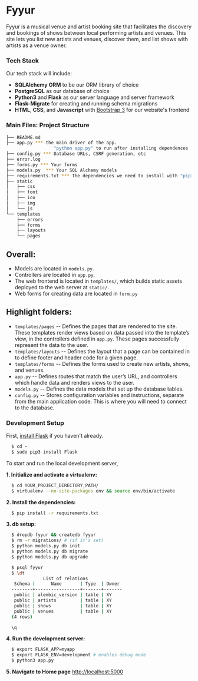 # Fyyur

Fyyur is a musical venue and artist booking site that facilitates the discovery and bookings of shows between local performing artists and venues. This site lets you list new artists and venues, discover them, and list shows with artists as a venue owner.

### Tech Stack

Our tech stack will include:

* **SQLAlchemy ORM** to be our ORM library of choice
* **PostgreSQL** as our database of choice
* **Python3** and **Flask** as our server language and server framework
* **Flask-Migrate** for creating and running schema migrations
* **HTML**, **CSS**, and **Javascript** with [Bootstrap 3](https://getbootstrap.com/docs/3.4/customize/) for our website's frontend

### Main Files: Project Structure

  ```sh
  ├── README.md
  ├── app.py *** the main driver of the app.
                    "python app.py" to run after installing dependences
  ├── config.py *** Database URLs, CSRF generation, etc
  ├── error.log
  ├── forms.py *** Your forms
  ├── models.py  *** Your SQL Alchemy models
  ├── requirements.txt *** The dependencies we need to install with "pip3 install -r requirements.txt"
  ├── static
  │   ├── css
  │   ├── font
  │   ├── ico
  │   ├── img
  │   └── js
  └── templates
      ├── errors
      ├── forms
      ├── layouts
      └── pages
  ```

## Overall:
* Models are located in `models.py`.
* Controllers are located in `app.py`.
* The web frontend is located in `templates/`, which builds static assets deployed to the web server at `static/`.
* Web forms for creating data are located in `form.py`


## Highlight folders:
* `templates/pages` -- Defines the pages that are rendered to the site. These templates render views based on data passed into the template’s view, in the controllers defined in `app.py`. These pages successfully represent the data to the user.
* `templates/layouts` -- Defines the layout that a page can be contained in to define footer and header code for a given page.
* `templates/forms` -- Defines the forms used to create new artists, shows, and venues.
* `app.py` -- Defines routes that match the user’s URL, and controllers which handle data and renders views to the user.
* `models.py` -- Defines the data models that set up the database tables.
* `config.py` -- Stores configuration variables and instructions, separate from the main application code. This is where you will need to connect to the database.

### Development Setup

First, [install Flask](http://flask.pocoo.org/docs/1.0/installation/#install-flask) if you haven't already.

```sh
  $ cd ~
  $ sudo pip3 install Flask
```

To start and run the local development server,

**1. Initialize and activate a virtualenv:**
```sh
  $ cd YOUR_PROJECT_DIRECTORY_PATH/
  $ virtualenv --no-site-packages env && source env/bin/activate
```

**2. Install the dependencies:**
```sh
  $ pip install -r requirements.txt
```

**3. db setup:**
```sh
  $ dropdb fyyur && createdb fyyur
  $ rm -r migrations/ # (if it's set)
  $ python models.py db init
  $ python models.py db migrate
  $ python models.py db upgrade

  $ psql fyyur
  $ \dt
              List of relations
   Schema |      Name       | Type  | Owner
  --------+-----------------+-------+-------
   public | alembic_version | table | XY
   public | artists         | table | XY
   public | shows           | table | XY
   public | venues          | table | XY
  (4 rows)

  \q
```

**4. Run the development server:**
```sh
  $ export FLASK_APP=myapp
  $ export FLASK_ENV=development # enables debug mode
  $ python3 app.py
```

**5. Navigate to Home page** [http://localhost:5000](http://localhost:5000)
